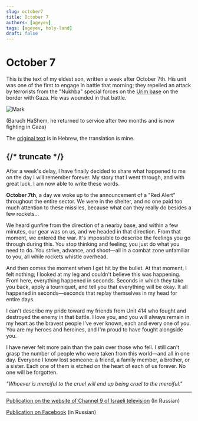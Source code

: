 ```yaml
---
slug: october7
title: October 7
authors: [ageyev]
tags: [ageyev, holy-land]
draft: false
---
```


# October 7 

This is the text of my eldest son, written a week after October 7th. His unit was one of the first to engage in battle that morning; they repelled an attack by terrorists from the "Nukhba" special forces on the [Urim base](https://he.wikipedia.org/wiki/%D7%94%D7%A7%D7%A8%D7%91_%D7%91%D7%91%D7%A1%D7%99%D7%A1_%D7%90%D7%95%D7%A8%D7%99%D7%9D) on the border with Gaza. He was wounded in that battle.

![Mark](/img/Illustrations/blog/2024-10-07-october-7/2024-08-18.Mark_with_rifle.jpeg)

(Baruch HaShem, he returned to service after two months and is now fighting in Gaza)

The [original text](https://www.instagram.com/p/CybeGarsF_p/) is in Hebrew, the translation is mine. 

{/* truncate */}
---
After a week's delay, I have finally decided to share what happened to me on the day I will remember forever. My story that I went through, and with great luck, I am now able to write these words.

**October 7th**, a day we woke up to the announcement of a "Red Alert" throughout the entire sector. We were in the shelter, and no one paid too much attention to these missiles, because what can they really do besides a few rockets...

We heard gunfire from the direction of a nearby base, and within a few minutes, our gear was on us, and we headed in that direction. From that moment, we entered the war. It's impossible to describe the feelings you go through during this. You stop thinking and feeling; you just do what you need to do. You strive, advance, and shoot—all in a combat zone unfamiliar to you, all while rockets whistle overhead.

And then comes the moment when I get hit by the bullet. At that moment, I felt nothing; I looked at my leg and couldn't believe this was happening. From here, everything happened in seconds. Seconds in which they take you back, apply a tourniquet, and tell you that everything will be okay. It all happened in seconds—seconds that replay themselves in my head for entire days.

I can't describe my pride toward my friends from Unit 414 who fought and destroyed the enemy in that battle. I love you, and you will always remain in my heart as the bravest people I've ever known, each and every one of you. You are my heroes and heroines, and I'm proud to have fought alongside you.

I have never felt more pain than the pain over those who fell. I still can't grasp the number of people who were taken from this world—and all in one day. Everyone I know lost someone: a friend, a family member, a brother, or a sister. Each one of them is etched on the heart of each of us forever. No one will be forgotten.

*"Whoever is merciful to the cruel will end up being cruel to the merciful."*

--- 

[Publication on the website of Channel 9 of Israeli television](https://www.9tv.co.il/Item/79640) (In Russian)

[Publication on Facebook](https://www.facebook.com/viktor.ageyev/posts/pfbid0AzoFkvcVD9ka8bMTDJDAzg3YKU2asgU6Prg13G3QT8Wsm3nzue477pjx4zUqyC5Xl) (in Russian)
